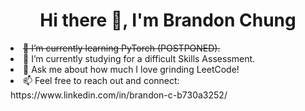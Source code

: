 <h1 align="center">
  Hi there 👋, I'm Brandon Chung
</h1>

<!--
**bchung9/bchung9** is a ✨ _special_ ✨ repository because its `README.md` (this file) appears on your GitHub profile.

Here are some ideas to get you started:

- 🔭 I’m currently working on ...
- 🌱 I’m currently learning ...
- 👯 I’m looking to collaborate on ...
- 🤔 I’m looking for help with ...
- 💬 Ask me about ...
- 📫 How to reach me: ...
- 😄 Pronouns: ...
- ⚡ Fun fact: ...
-->
<li><s>🌱 I’m currently learning PyTorch (POSTPONED).</s></li>
<li>🌱 I’m currently studying for a difficult Skills Assessment.</li>
<li>🤔 Ask me about how much I love grinding LeetCode!</li>
<li>📫 Feel free to reach out and connect: https://www.linkedin.com/in/brandon-c-b730a3252/</li>
